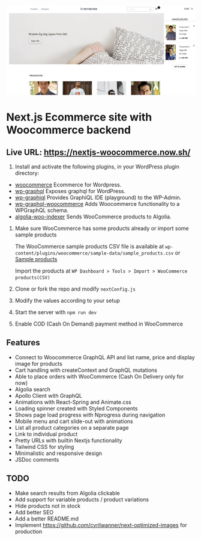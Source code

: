 ![Screenshot 1](./screenshots/screenshot1.jpg)

# Next.js Ecommerce site with Woocommerce backend

## Live URL: https://nextjs-woocommerce.now.sh/

1. Install and activate the following plugins, in your WordPress plugin directory:

- [woocommerce](https://wordpress.org/plugins/woocommerce) Ecommerce for Wordpress.
- [wp-graphql](https://github.com/wp-graphql/wp-graphql) Exposes graphql for WordPress.
- [wp-graphiql](https://github.com/wp-graphql/wp-graphiql) Provides GraphiQL IDE (playground) to the WP-Admin.
- [wp-graphql-woocommerce](https://github.com/wp-graphql/wp-graphql-woocommerce) Adds Woocommerce functionality to a WPGraphQL schema.
- [algolia-woo-indexer](https://github.com/w3bdesign/algolia-woo-indexer) Sends WooCommerce products to Algolia.

1. Make sure WooCommerce has some products already or import some sample products

   The WooCommerce sample products CSV file is available at `wp-content/plugins/woocommerce/sample-data/sample_products.csv` or [Sample products](sample_products/)

   Import the products at `WP Dashboard > Tools > Import > WooCommerce products(CSV)`

2. Clone or fork the repo and modify `nextConfig.js`
3. Modify the values according to your setup
4. Start the server with `npm run dev`
5. Enable COD (Cash On Demand) payment method in WooCommerce

## Features

- Connect to Woocommerce GraphQL API and list name, price and display image for products
- Cart handling with createContext and GraphQL mutations
- Able to place orders with WooCommerce (Cash On Delivery only for now)
- Algolia search
- Apollo Client with GraphQL
- Animations with React-Spring and Animate.css
- Loading spinner created with Styled Components
- Shows page load progress with Nprogress during navigation
- Mobile menu and cart slide-out with animations
- List all product categories on a separate page
- Link to individual product
- Pretty URLs with builtin Nextjs functionality
- Tailwind CSS for styling
- Minimalistic and responsive design
- JSDoc comments

## TODO

- Make search results from Algolia clickable
- Add support for variable products / product variations
- Hide products not in stock
- Add better SEO
- Add a better README.md
- Implement https://github.com/cyrilwanner/next-optimized-images for production
